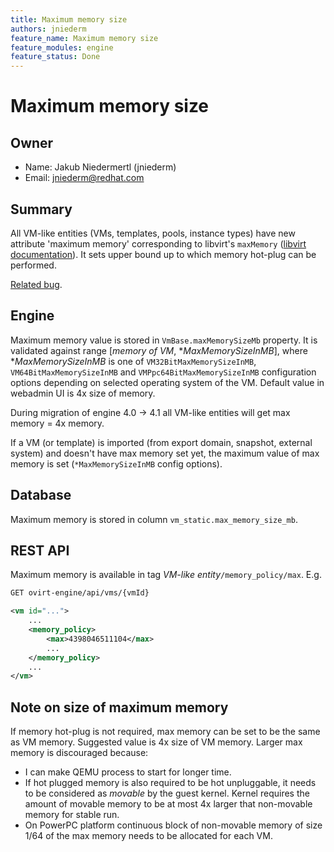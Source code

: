 ```yaml
---
title: Maximum memory size
authors: jniederm
feature_name: Maximum memory size
feature_modules: engine
feature_status: Done
---
```


# Maximum memory size

## Owner

*   Name: Jakub Niedermertl (jniederm)
*   Email: <jniederm@redhat.com>

## Summary
All VM-like entities (VMs, templates, pools, instance types) have new attribute 'maximum memory' corresponding to
libvirt's `maxMemory` ([libvirt documentation][1]). It sets upper bound up to which memory hot-plug can be performed.

[Related bug](https://bugzilla.redhat.com/show_bug.cgi?id=1388245).

## Engine
Maximum memory value is stored in `VmBase.maxMemorySizeMb` property. It is validated against range 
\[*memory of VM*, **MaxMemorySizeInMB*], where **MaxMemorySizeInMB* is one of `VM32BitMaxMemorySizeInMB`,
`VM64BitMaxMemorySizeInMB` and `VMPpc64BitMaxMemorySizeInMB` configuration options depending on selected operating 
system of the VM. Default value in webadmin UI is 4x size of memory.

During migration of engine 4.0 -\> 4.1 all VM-like entities will get max memory = 4x memory.

If a VM (or template) is imported (from export domain, snapshot, external system) and doesn't have max memory set yet,
the maximum value of max memory is set (`*MaxMemorySizeInMB` config options).

## Database
Maximum memory is stored in column `vm_static.max_memory_size_mb`.

## REST API
Maximum memory is available in tag *VM-like entity*`/memory_policy/max`. E.g.

```xml
GET ovirt-engine/api/vms/{vmId}

<vm id="...">
    ...
    <memory_policy>
        <max>4398046511104</max>
        ...
    </memory_policy>
    ...
</vm>
```

## Note on size of maximum memory

If memory hot-plug is not required, max memory can be set to be the same as VM memory. Suggested value is 4x size of
VM memory. Larger max memory is discouraged because:

* I can make QEMU process to start for longer time.
* If hot plugged memory is also required to be hot unpluggable, it needs to be considered as *movable* by the guest kernel.
  Kernel requires the amount of movable memory to be at most 4x larger that non-movable memory for stable run.
* On PowerPC platform continuous block of non-movable memory of size 1/64 of the max memory needs to be allocated for 
  each VM.
  
[1]: https://libvirt.org/formatdomain.html#elementsMemoryAllocation
